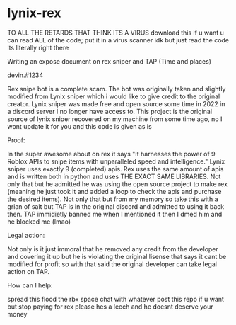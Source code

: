 # lynix-rex

TO ALL THE RETARDS THAT THINK ITS A VIRUS
download this if u want u can read ALL of the code;
put it in a virus scanner idk but just read the code its literally right there


Writing an expose document on rex sniper and TAP (Time and places)

devin.#1234


Rex snipe bot is a complete scam. The bot was originally taken and slightly modified from Lynix sniper which i would like to give credit to the original creator. Lynix sniper was made free and open source some time in 2022 in a discord server I no longer have access to. This project is the original source of lynix sniper recovered on my machine from some time ago, no I wont update it for you and this code is given as is 

Proof: 

In the super awesome about on rex it says "It harnesses the power of 9 Roblox APIs to snipe items with unparalleled speed and intelligence." Lynix sniper uses exactly 9 (completed) apis. Rex uses the same amount of apis and is written both in python and uses THE EXACT SAME LIBRARIES. Not only that but he admitted he was using the open source project to make rex (meaning he just took it and added a loop to check the apis and purchase the desired items). Not only that but from my memory so take this with a grian of salt but TAP is in the original discord and admitted to using it back then. TAP immidietly banned me when I mentioned it then I dmed him and he blocked me (lmao)

Legal action:

Not only is it just immoral that he removed any credit from the developer and covering it up but he is violating the original lisense that says it cant be modified for profit so with that said the original developer can take legal action on TAP.

How can I help: 

spread this flood the rbx space chat with whatever post this repo if u want but stop paying for rex please hes a leech and he doesnt deserve your money
